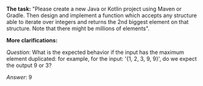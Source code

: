 **The task:**
"Please create a new Java or Kotlin project using Maven or Gradle. Then design and implement a function which
accepts any structure able to iterate over integers and returns the 2nd biggest element on that structure. Note that
there might be millions of elements".

**More clarifications:**

_Question_: What is the expected behavior if the input has the maximum element duplicated:
for example, for the input: '{1, 2, 3, 9, 9}', do we expect the output 9 or 3?

_Answer_: 9